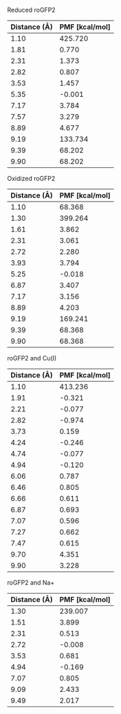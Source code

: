 Reduced roGFP2

| Distance (Å) | PMF [kcal/mol] |
|-----------|-----------|
| 1.10 | 425.720 |
| 1.81 | 0.770 |
| 2.31 | 1.373 |
| 2.82 | 0.807 |
| 3.53 | 1.457 |
| 5.35 | -0.001 |
| 7.17 | 3.784 |
| 7.57 | 3.279 |
| 8.89 | 4.677 |
| 9.19 | 133.734 |
| 9.39 | 68.202 |
| 9.90 | 68.202 |

Oxidized roGFP2

| Distance (Å) | PMF [kcal/mol] |
|-----------|-----------|
| 1.10 | 68.368 |
| 1.30 | 399.264 |
| 1.61 | 3.862 |
| 2.31 | 3.061 |
| 2.72 | 2.280 |
| 3.93 | 3.794 |
| 5.25 | -0.018 |
| 6.87 | 3.407 |
| 7.17 | 3.156 |
| 8.89 | 4.203 |
| 9.19 | 169.241 |
| 9.39 | 68.368 |
| 9.90 | 68.368 |

roGFP2 and Cu(I)

| Distance (Å) | PMF [kcal/mol] |
|-----------|-----------|
| 1.10 | 413.236 |
| 1.91 | -0.321 |
| 2.21 | -0.077 |
| 2.82 | -0.974 |
| 3.73 | 0.159 |
| 4.24 | -0.246 |
| 4.74 | -0.077 |
| 4.94 | -0.120 |
| 6.06 | 0.787 |
| 6.46 | 0.805 |
| 6.66 | 0.611 |
| 6.87 | 0.693 |
| 7.07 | 0.596 |
| 7.27 | 0.662 |
| 7.47 | 0.615 |
| 9.70 | 4.351 |
| 9.90 | 3.228 |

roGFP2 and Na+

| Distance (Å) | PMF [kcal/mol] |
|-----------|-----------|
| 1.30 | 239.007 |
| 1.51 | 3.899 |
| 2.31 | 0.513 |
| 2.72 | -0.008 |
| 3.53 | 0.681 |
| 4.94 | -0.169 |
| 7.07 | 0.805 |
| 9.09 | 2.433 |
| 9.49 | 2.017 |
